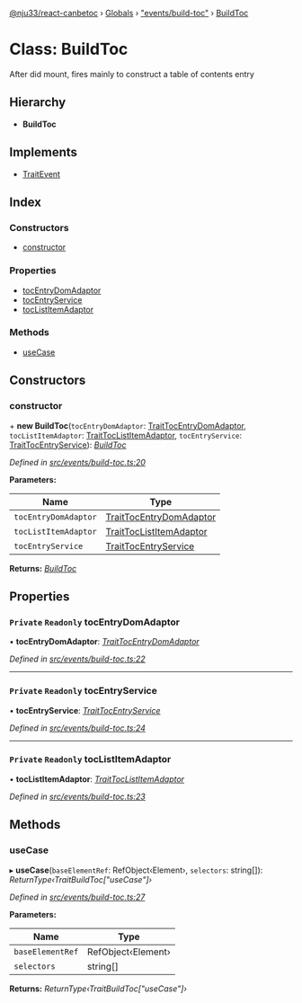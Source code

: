 [@nju33/react-canbetoc](../README.md) › [Globals](../globals.md) › ["events/build-toc"](../modules/_events_build_toc_.md) › [BuildToc](_events_build_toc_.buildtoc.md)

# Class: BuildToc

After did mount, fires mainly to construct a table of contents entry

## Hierarchy

* **BuildToc**

## Implements

* [TraitEvent](../interfaces/_events_event_.traitevent.md)

## Index

### Constructors

* [constructor](_events_build_toc_.buildtoc.md#constructor)

### Properties

* [tocEntryDomAdaptor](_events_build_toc_.buildtoc.md#private-readonly-tocentrydomadaptor)
* [tocEntryService](_events_build_toc_.buildtoc.md#private-readonly-tocentryservice)
* [tocListItemAdaptor](_events_build_toc_.buildtoc.md#private-readonly-toclistitemadaptor)

### Methods

* [useCase](_events_build_toc_.buildtoc.md#usecase)

## Constructors

###  constructor

\+ **new BuildToc**(`tocEntryDomAdaptor`: [TraitTocEntryDomAdaptor](../interfaces/_entities_toc_entry_dom_adaptor_.traittocentrydomadaptor.md), `tocListItemAdaptor`: [TraitTocListItemAdaptor](../interfaces/_entities_toc_list_item_adaptor_.traittoclistitemadaptor.md), `tocEntryService`: [TraitTocEntryService](../interfaces/_entities_toc_entry_service_.traittocentryservice.md)): *[BuildToc](_events_build_toc_.buildtoc.md)*

*Defined in [src/events/build-toc.ts:20](https://github.com/nju33/react-canbetoc/blob/a20943a/src/events/build-toc.ts#L20)*

**Parameters:**

Name | Type |
------ | ------ |
`tocEntryDomAdaptor` | [TraitTocEntryDomAdaptor](../interfaces/_entities_toc_entry_dom_adaptor_.traittocentrydomadaptor.md) |
`tocListItemAdaptor` | [TraitTocListItemAdaptor](../interfaces/_entities_toc_list_item_adaptor_.traittoclistitemadaptor.md) |
`tocEntryService` | [TraitTocEntryService](../interfaces/_entities_toc_entry_service_.traittocentryservice.md) |

**Returns:** *[BuildToc](_events_build_toc_.buildtoc.md)*

## Properties

### `Private` `Readonly` tocEntryDomAdaptor

• **tocEntryDomAdaptor**: *[TraitTocEntryDomAdaptor](../interfaces/_entities_toc_entry_dom_adaptor_.traittocentrydomadaptor.md)*

*Defined in [src/events/build-toc.ts:22](https://github.com/nju33/react-canbetoc/blob/a20943a/src/events/build-toc.ts#L22)*

___

### `Private` `Readonly` tocEntryService

• **tocEntryService**: *[TraitTocEntryService](../interfaces/_entities_toc_entry_service_.traittocentryservice.md)*

*Defined in [src/events/build-toc.ts:24](https://github.com/nju33/react-canbetoc/blob/a20943a/src/events/build-toc.ts#L24)*

___

### `Private` `Readonly` tocListItemAdaptor

• **tocListItemAdaptor**: *[TraitTocListItemAdaptor](../interfaces/_entities_toc_list_item_adaptor_.traittoclistitemadaptor.md)*

*Defined in [src/events/build-toc.ts:23](https://github.com/nju33/react-canbetoc/blob/a20943a/src/events/build-toc.ts#L23)*

## Methods

###  useCase

▸ **useCase**(`baseElementRef`: RefObject‹Element›, `selectors`: string[]): *ReturnType‹TraitBuildToc["useCase"]›*

*Defined in [src/events/build-toc.ts:27](https://github.com/nju33/react-canbetoc/blob/a20943a/src/events/build-toc.ts#L27)*

**Parameters:**

Name | Type |
------ | ------ |
`baseElementRef` | RefObject‹Element› |
`selectors` | string[] |

**Returns:** *ReturnType‹TraitBuildToc["useCase"]›*
